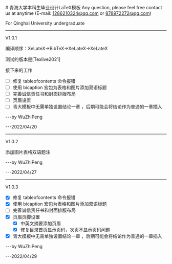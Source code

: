 ﻿﻿﻿﻿﻿# 青海大学本科生毕业设计LaTeX模板
Any question, please feel free contact us at anytime (E-mail: 1286210324@qq.com or 878972272@qq.com)

For Qinghai University undergraduate 

---

V1.0.1

编译顺序：XeLateX->BibTeX->XeLateX->XeLateX

测试的版本是[Texlive2021]

接下来的工作

- [ ] 修复 tableofcontents 命令报错
- [ ] 使用 bicaption 宏包为表格和图片添加双语标题
- [ ] 完善诚信责任书和封面排版布局
- [ ] 页眉设置
- [ ] 青大模板中无需单独设置结论一章 ，后期可能会将结论作为普通的一章插入

---by WuZhiPeng

---2022/04/20

---

V1.0.2

添加图片表格双语题注

---by WuZhiPeng

---2022/04/27

----

V1.0.3

- [x] 修复 tableofcontents 命令报错
- [x] 使用 bicaption 宏包为表格和图片添加双语标题
- [ ] 完善诚信责任书和封面排版布局
- [x] 页眉页脚设置
  - [x] 中英文摘要添加页眉
  - [x] 修复目录首页显示页码，次页不显示页码问题
- [x] 青大模板中无需单独设置结论一章 ，后期可能会将结论作为普通的一章插入

---by WuZhiPeng

---2022/04/29

